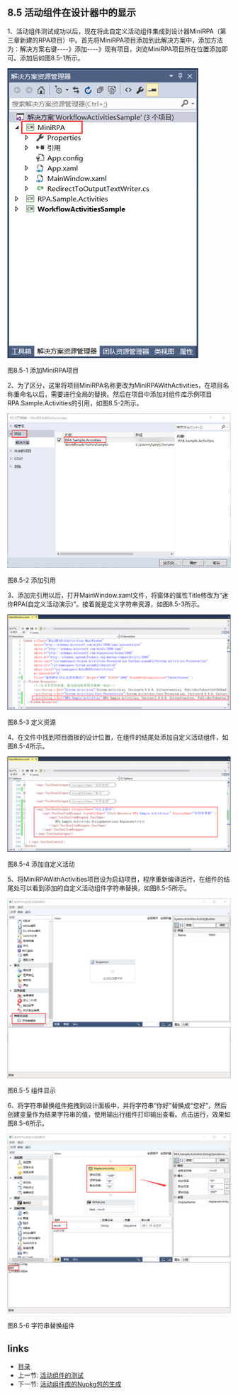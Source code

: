 ## 8.5 活动组件在设计器中的显示

1、活动组件测试成功以后，现在将此自定义活动组件集成到设计器MiniRPA（第三章新建的RPA项目）中。首先将MiniRPA项目添加到此解决方案中，添加方法为：解决方案右键----》添加----》现有项目，浏览MiniRPA项目所在位置添加即可。添加后如图8.5-1所示。

![](images/8.5-1.png)

图8.5-1 添加MiniRPA项目

2、为了区分，这里将项目MiniRPA名称更改为MiniRPAWithActivities，在项目名称重命名以后，需要进行全局的替换。然后在项目中添加对组件库示例项目RPA.Sample.Activities的引用，如图8.5-2所示。

![](images/8.5-2.png)

图8.5-2 添加引用

3、添加完引用以后，打开MainWindow.xaml文件，将窗体的属性Title修改为“迷你RPA(自定义活动演示)”。接着就是定义字符串资源，如图8.5-3所示。

![](images/8.5-3.png)

图8.5-3 定义资源

4、在文件中找到项目面板的设计位置，在组件的结尾处添加自定义活动组件，如图8.5-4所示。

![](images/8.5-4.png)

图8.5-4 添加自定义活动

5、将MiniRPAWithActivities项目设为启动项目，程序重新编译运行，在组件的结尾处可以看到添加的自定义活动组件字符串替换，如图8.5-5所示。

![](images/8.5-5.png)

图8.5-5 组件显示

6、将字符串替换组件拖拽到设计面板中，并将字符串“你好”替换成“您好”，然后创建变量作为结果字符串的值，使用输出行组件打印输出查看。点击运行，效果如图8.5-6所示。

![](images/8.5-6.png)

图8.5-6 字符串替换组件

## links
   * [目录](<preface.md>)
   * 上一节: [活动组件的测试](<08.4.md>)
   * 下一节: [活动组件库的Nupkg包的生成](<08.6.md>)